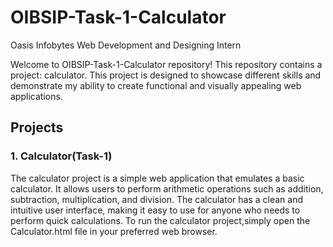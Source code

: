 # OIBSIP-Task-1-Calculator
Oasis Infobytes Web Development and Designing Intern

Welcome to OIBSIP-Task-1-Calculator repository! This repository contains a project: calculator. This project is designed to showcase different skills and demonstrate my ability to create functional and visually appealing web applications.
## Projects
### 1. Calculator(Task-1)
The calculator project is a simple web application that emulates a basic calculator. It allows users to perform arithmetic operations such as addition, subtraction, multiplication, and division. The calculator has a clean and intuitive user interface, making it easy to use for anyone who needs to perform quick calculations.
To run the calculator project,simply open the Calculator.html file in your preferred web browser.
   
